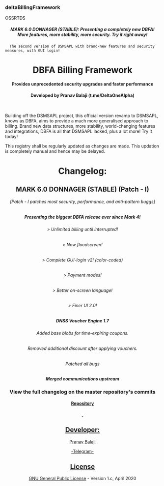 ### deltaBillingFramework


OSSRTDS

<h5 align="center">MARK 6.0 DONNAGER (STABLE): Presenting a completely new DBFA! More features, more stability, more security. Try it right away! </h5>
      
      The second version of DSMSAPL with brand-new features and security measures, with GUI login!
<h1 align="center">DBFA Billing Framework</h1>
<h4 align="center">Provides unprecedented security upgrades and faster performance</h4>
<h4 align="center">Developed by Pranav Balaji (t.me/DeltaOneAlpha)</h4>
<p align="center">&nbsp;</p>


Building off the DSMSAPL project, this official version revamp to DSMSAPL, knows as DBFA, aims to provide a much more generalised approach to billing. Brand new data structures, more stability, world-changing features and integrations, DBFA is all that DSMSAPL lacked, plus a lot more! Try it today!

This registry shall be regularly updated as changes are made. This updation is completely manual and hence may be delayed.


<h4> </h4>
<h1 align="center">Changelog:</h2>
<h2 align="center">MARK 6.0 DONNAGER (STABLE) (Patch - I)</h2>
<h6 align="center">[Patch - I patches most security, performance, and anti-pattern buggs]</h6>
<h5 align="center">Presenting the biggest DBFA release ever since Mark 4!</h5>
<h6 align="center">> Unlimited billing until interrupted!</h6>
<h6 align="center">> New floodscreen!</h6>
<h6 align="center">> Complete GUI-login v2! (color-coded)</h6>
<h6 align="center">> Payment modes!</h6>
<h6 align="center">> Better on-screen language!</h6>
<h6 align="center">> Finer UI 2.0! </h5></h6>
<h5 align="center">DNSS Voucher Engine 1.7</h5>
<h6 align="center">Added base blobs for time-expiring coupons. </h6>
<h6 align="center">Removed additional discount after applying vouchers.</h6>
<h6 align="center">Patched all bugs</h6>


<h5 align="center">Merged communications upstream </h5>
<h3 align="center">View the full changelog on the master repository's commits</h3>
<h4 align="center"><a href="https://github.com/deltaonealpha/DBFA/">Repository</h4>
<p align="center">&nbsp;</p>
<h2 align="center">Developer:</h2>
<p align="center">Pranav Balaji</p>
<p align="center"><a href="https://t.me/DeltaOneAlpha">-Telegram-</p>
<h2 align="center">License</h2></p>

<p align="center"><a href="https://github.com/deltaonealpha/deltaBillingFramework/blob/master/LICENSE">GNU General Public License</a> - Version 1.c, April 2020</p <a href="https://t.me/DeltaOneAlpha">
